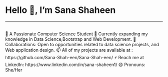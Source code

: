 # Hello 👋, I’m Sana Shaheen
<hr>
<br>
👀 A Passionate Computer Science Student 
🌱 Currently expanding my knowledge in Data Science,Bootstrap and Web Development.
💞️ Collaborations: Open to opportunities related to data science projects, and Web application design.
📫 All of my projects are available at : https://github.com/Sana-Shah-een/Sana-Shah-een/
⚡ Reach me at LinkedIn: https://www.linkedin.com/in/sana-shaheen1/
😄 Pronouns: She/Her
